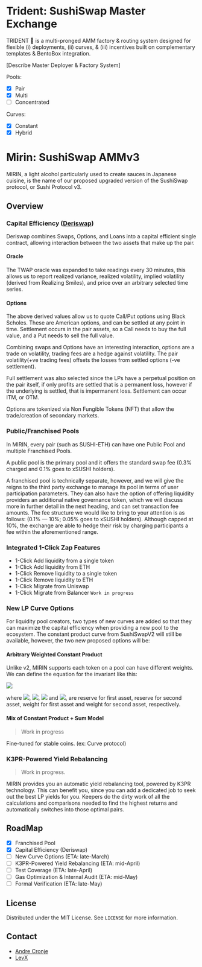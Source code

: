 # Trident: SushiSwap Master Exchange
TRIDENT 🔱 is a multi-pronged AMM factory & routing system designed for flexible (i) deployments, (ii) curves, & (iii) incentives built on complementary templates & BentoBox integration.

[Describe Master Deployer & Factory System]

Pools:
- [x] Pair 
- [x] Multi
- [ ] Concentrated

Curves:
- [x] Constant 
- [x] Hybrid

# Mirin: SushiSwap AMMv3
MIRIN, a light alcohol particularly used to create sauces in Japanese cuisine, is the name of our proposed upgraded version of the SushiSwap protocol, or Sushi Protocol v3.

## Overview

### Capital Efficiency ([Deriswap](https://andrecronje.medium.com/deriswap-capital-efficient-swaps-futures-options-and-loans-ea424b24a41c))
Deriswap combines Swaps, Options, and Loans into a capital efficient single contract, allowing interaction between the two assets that make up the pair.

#### Oracle
The TWAP oracle was expanded to take readings every 30 minutes, this allows us to report realized variance, realized volatility, implied volatility (derived from Realizing Smiles), and price over an arbitrary selected time series.

#### Options
The above derived values allow us to quote Call/Put options using Black Scholes. These are American options, and can be settled at any point in time. Settlement occurs in the pair assets, so a Call needs to buy the full value, and a Put needs to sell the full value.

Combining swaps and Options have an interesting interaction, options are a trade on volatility, trading fees are a hedge against volatility. The pair volatility(+ve trading fees) offsets the losses from settled options (-ve settlement).

Full settlement was also selected since the LPs have a perpetual position on the pair itself, if only profits are settled that is a permanent loss, however if the underlying is settled, that is impermanent loss.
Settlement can occur ITM, or OTM.

Options are tokenized via Non Fungible Tokens (NFT) that allow the trade/creation of secondary markets.

### Public/Franchised Pools
In MIRIN, every pair (such as SUSHI-ETH) can have one Public Pool and multiple Franchised Pools.

A public pool is the primary pool and it offers the standard swap fee (0.3% charged and 0.1% goes to xSUSHI holders).

A franchised pool is technically separate, however, and we will give the reigns to the third party exchange to manage its pool in terms of user participation parameters. They can also have the option of offering liquidity providers an additional native governance token, which we will discuss more in further detail in the next heading, and can set transaction fee amounts. The fee structure we would like to bring to your attention is as follows: (0.1% — 10%; 0.05% goes to xSUSHI holders). Although capped at 10%, the exchange are able to hedge their risk by charging participants a fee within the aforementioned range.

### Integrated 1-Click Zap Features

* 1-Click Add liquidity from a single token
* 1-Click Add liquidity from ETH
* 1-Click Remove liquidity to a single token
* 1-Click Remove liquidity to ETH
* 1-Click Migrate from Uniswap
* 1-Click Migrate from Balancer `Work in progress`

### New LP Curve Options
For liquidity pool creators, two types of new curves are added so that they can maximize the capital efficiency when providing a new pool to the ecosystem. The constant product curve from SushiSwapV2 will still be available, however, the two new proposed options will be:

#### Arbitrary Weighted Constant Product
 
Unlike v2, MIRIN supports each token on a pool can have different weights.
We can define the equation for the invariant like this:

<img src="https://latex.codecogs.com/gif.latex?k=r_0^{w_0}\cdot%20r_1^{w_1}" />

where <img src="https://latex.codecogs.com/gif.latex?r_0" />,
<img src="https://latex.codecogs.com/gif.latex?r_1" />,
<img src="https://latex.codecogs.com/gif.latex?w_0" /> and
<img src="https://latex.codecogs.com/gif.latex?w_1" />, are reserve for first asset, reserve for second asset, weight for first asset and weight for second asset, respectively.

#### Mix of Constant Product + Sum Model
> Work in progress

Fine-tuned for stable coins. (ex: Curve protocol)

### K3PR-Powered Yield Rebalancing
> Work in progress.

MIRIN provides you an automatic yield rebalancing tool, powered by K3PR technology. This can benefit you, since you can add a dedicated job to seek out the best LP yields for you. Keepers do the dirty work of all the calculations and comparisons needed to find the highest returns and automatically switches into those optimal pairs.

## RoadMap
- [x] Franchised Pool
- [x] Capital Efficiency (Deriswap)
- [ ] New Curve Options (ETA: late-March)
- [ ] K3PR-Powered Yield Rebalancing (ETA: mid-April)
- [ ] Test Coverage (ETA: late-April)
- [ ] Gas Optimization & Internal Audit (ETA: mid-May)
- [ ] Formal Verification (ETA: late-May)

## License

Distributed under the MIT License. See `LICENSE` for more information.

## Contact

* [Andre Cronje](https://twitter.com/AndreCronjeTech/)
* [LevX](https://twitter.com/LevxApp/)
